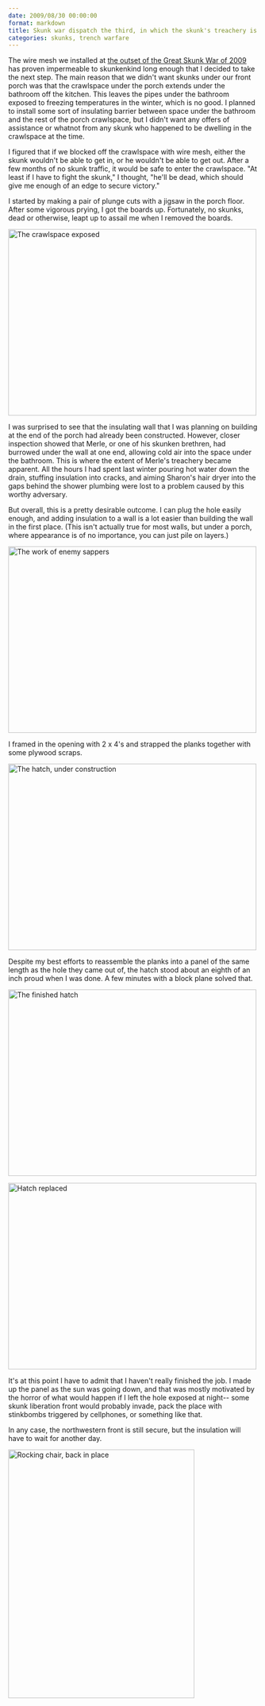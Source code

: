 ```yaml
---
date: 2009/08/30 00:00:00
format: markdown
title: Skunk war dispatch the third, in which the skunk's treachery is revealed
categories: skunks, trench warfare
---
```

The wire mesh we installed at <a href="http://pingswept.org/2009/06/01/opening-salvo-in-the-great-skunk-war-of-2009/">the outset of the Great Skunk War of 2009</a> has proven impermeable to skunkenkind long enough that I decided to take the next step. The main reason that we didn't want skunks under our front porch was that the crawlspace under the porch extends under the bathroom off the kitchen. This leaves the pipes under the bathroom exposed to freezing temperatures in the winter, which is no good. I planned to install some sort of insulating barrier between space under the bathroom and the rest of the porch crawlspace, but I didn't want any offers of assistance or whatnot from any skunk who happened to be dwelling in the crawlspace at the time.

I figured that if we blocked off the crawlspace with wire mesh, either the skunk wouldn't be able to get in, or he wouldn't be able to get out. After a few months of no skunk traffic, it would be safe to enter the crawlspace. "At least if I have to fight the skunk," I thought, "he'll be dead, which should give me enough of an edge to secure victory."

I started by making a pair of plunge cuts with a jigsaw in the porch floor. After some vigorous prying, I got the boards up. Fortunately, no skunks, dead or otherwise, leapt up to assail me when I removed the boards.

<a href="http://www.flickr.com/photos/pingswept/3872947870/" title="The crawlspace exposed by Brandon Stafford, on Flickr"><img src="http://farm4.static.flickr.com/3535/3872947870_3a31611ba8.jpg" width="500" height="375" alt="The crawlspace exposed" /></a>

I was surprised to see that the insulating wall that I was planning on building at the end of the porch had already been constructed. However, closer inspection showed that Merle, or one of his skunken brethren, had burrowed under the wall at one end, allowing cold air into the space under the bathroom. This is where the extent of Merle's treachery became apparent. All the hours I had spent last winter pouring hot water down the drain, stuffing insulation into cracks, and aiming Sharon's hair dryer into the gaps behind the shower plumbing were lost to a problem caused by this worthy adversary.

But overall, this is a pretty desirable outcome. I can plug the hole easily enough, and adding insulation to a wall is a lot easier than building the wall in the first place. (This isn't actually true for most walls, but under a porch, where appearance is of no importance, you can just pile on layers.)

<a href="http://www.flickr.com/photos/pingswept/3872166843/" title="The work of enemy sappers by Brandon Stafford, on Flickr"><img src="http://farm3.static.flickr.com/2447/3872166843_b1b8eab152.jpg" width="500" height="375" alt="The work of enemy sappers" /></a>

I framed in the opening with 2 x 4's and strapped the planks together with some plywood scraps.

<a href="http://www.flickr.com/photos/pingswept/3872952382/" title="The hatch, under construction by Brandon Stafford, on Flickr"><img src="http://farm3.static.flickr.com/2440/3872952382_244615cb24.jpg" width="500" height="375" alt="The hatch, under construction" /></a>

Despite my best efforts to reassemble the planks into a panel of the same length as the hole they came out of, the hatch stood about an eighth of an inch proud when I was done. A few minutes with a block plane solved that.

<a href="http://www.flickr.com/photos/pingswept/3872172373/" title="The finished hatch by Brandon Stafford, on Flickr"><img src="http://farm4.static.flickr.com/3439/3872172373_83145715c6.jpg" width="500" height="375" alt="The finished hatch" /></a>

<a href="http://www.flickr.com/photos/pingswept/3872959328/" title="Hatch replaced by Brandon Stafford, on Flickr"><img src="http://farm3.static.flickr.com/2597/3872959328_d565ed355f.jpg" width="500" height="375" alt="Hatch replaced" /></a>

It's at this point I have to admit that I haven't really finished the job. I made up the panel as the sun was going down, and that was mostly motivated by the horror of what would happen if I left the hole exposed at night-- some skunk liberation front would probably invade, pack the place with stinkbombs triggered by cellphones, or something like that.

In any case, the northwestern front is still secure, but the insulation will have to wait for another day.

<a href="http://www.flickr.com/photos/pingswept/3872967802/" title="Rocking chair, back in place by Brandon Stafford, on Flickr"><img src="http://farm4.static.flickr.com/3426/3872967802_db24c5d06d.jpg" width="375" height="500" alt="Rocking chair, back in place" /></a>
